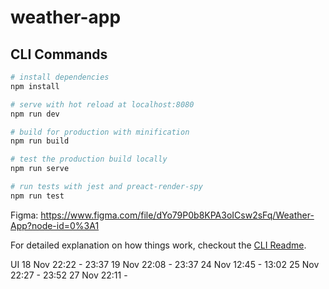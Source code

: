 # weather-app

## CLI Commands

``` bash
# install dependencies
npm install

# serve with hot reload at localhost:8080
npm run dev

# build for production with minification
npm run build

# test the production build locally
npm run serve

# run tests with jest and preact-render-spy 
npm run test
```

Figma: https://www.figma.com/file/dYo79P0b8KPA3oICsw2sFq/Weather-App?node-id=0%3A1

For detailed explanation on how things work, checkout the [CLI Readme](https://github.com/developit/preact-cli/blob/master/README.md).

UI
18 Nov 22:22 - 23:37
19 Nov 22:08 - 23:37
24 Nov 12:45 - 13:02
25 Nov 22:27 - 23:52
27 Nov 22:11 - 
